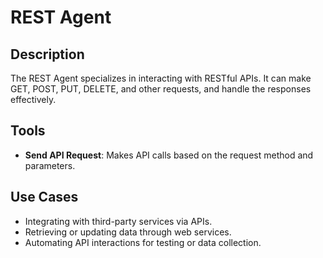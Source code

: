 # REST Agent

## Description
The REST Agent specializes in interacting with RESTful APIs. It can make GET, POST, PUT, DELETE, and other requests, and handle the responses effectively.

## Tools
- **Send API Request**: Makes API calls based on the request method and parameters.

## Use Cases
- Integrating with third-party services via APIs.
- Retrieving or updating data through web services.
- Automating API interactions for testing or data collection.